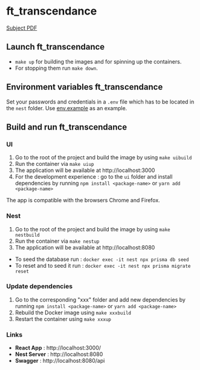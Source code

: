 # ft_transcendance

[Subject PDF](https://github.com/williamollio/ft_transcendance/blob/master/ressources/ft_transcendance.pdf)

## Launch ft_transcendance

- `make up` for building the images and for spinning up the containers.
- For stopping them run `make down`.

## Environment variables ft_transcendance

Set your passwords and credentials in a `.env` file which has to be located in the `nest` folder.
Use [env.example](https://github.com/williamollio/ft_transcendance/blob/master/nest/env.example) as an example.

## Build and run ft_transcendance

### UI

1. Go to the root of the project and build the image by using `make uibuild`
2. Run the container via `make uiup`
3. The application will be available at http://localhost:3000
4. For the development experience : go to the `ui` folder and install dependencies by running `npm install <package-name>` or `yarn add <package-name>`

The app is compatible with the browsers Chrome and Firefox.

### Nest

1. Go to the root of the project and build the image by using `make nestbuild`
2. Run the container via `make nestup`
3. The application will be available at http://localhost:8080

- To seed the database run : `docker exec -it nest npx prisma db seed`
- To reset and to seed it run : `docker exec -it nest npx prisma migrate reset`

### Update dependencies

1. Go to the corresponding "xxx" folder and add new dependencies by running `npm install <package-name>` or `yarn add <package-name>`
2. Rebuild the Docker image using `make xxxbuild`
3. Restart the container using `make xxxup`

### Links

- **React App** : http://localhost:3000/
- **Nest Server** : http://localhost:8080
- **Swagger** : http://localhost:8080/api
